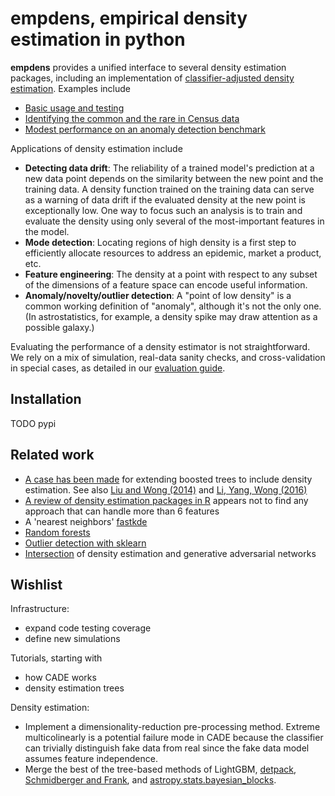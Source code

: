 # empdens, empirical density estimation in python

**empdens** provides a unified interface to several density estimation packages, 
including an implementation of 
[classifier-adjusted density 
estimation](https://pdfs.semanticscholar.org/e4e6/033069a8569ba16f64da3061538bcb90bec6.pdf).
Examples include
- [Basic usage and testing](https://nbviewer.jupyter.org/github/zkurtz/empdens/blob/master/notebooks/demo.ipynb)
- [Identifying the common and the rare in Census data](https://nbviewer.jupyter.org/github/zkurtz/empdens/blob/master/notebooks/census_demographics.ipynb)
- [Modest performance on an anomaly detection benchmark](https://nbviewer.jupyter.org/github/zkurtz/empdens/blob/master/notebooks/vowels.ipynb)

Applications of density estimation include
- **Detecting data drift**: The reliability of a trained model's prediction at a new data point
depends on the similarity between the new point and the training data. A
density function trained on the training data can serve as a warning of data drift
if the evaluated density at the new point is exceptionally low. One way to focus such an
analysis is to train and evaluate the density using only several of the most-important 
features in the model.
- **Mode detection**: Locating regions of high density is a first step to efficiently
allocate resources to address an epidemic, market a product, etc.
- **Feature engineering**: The density at a point with respect to any 
subset of the dimensions of a feature space can encode useful information. 
- **Anomaly/novelty/outlier detection**: A "point of low density" 
is a common working definition of "anomaly", although it's not the only one. 
(In astrostatistics, for example,
 a density spike may draw attention as a possible galaxy.)

Evaluating the performance of a density estimator is not straightforward. We rely on a 
mix of simulation, real-data sanity checks, and cross-validation in special cases, 
as detailed in our 
[evaluation guide](https://nbviewer.jupyter.org/github/zkurtz/empdens/blob/master/notebooks/performance_metrics.ipynb).


## Installation

TODO pypi

## Related work

- [A case has been made](https://github.com/Microsoft/LightGBM/issues/2056) for 
extending boosted trees to include density estimation. See also
[Liu and Wong (2014)](https://arxiv.org/pdf/1401.2597.pdf) and 
[Li, Yang, Wong (2016)](http://papers.nips.cc/paper/6217-density-estimation-via-discrepancy-based-adaptive-sequential-partition.pdf)
- [A review of density estimation packages in R](https://vita.had.co.nz/papers/density-estimation.pdf) 
appears not to find any approach that can handle more than 6 features
- A 'nearest neighbors' [fastkde](https://github.com/mjenrungrot/fastKDE)
- [Random forests](https://github.com/ksanjeevan/randomforest-density-python)
- [Outlier detection with sklearn](https://scikit-learn.org/stable/auto_examples/plot_anomaly_comparison.html#sphx-glr-auto-examples-plot-anomaly-comparison-py)
- [Intersection](https://medium.com/datadriveninvestor/generating-fake-data-density-estimation-and-generative-adversarial-networks-3606a37fa95)
of density estimation and generative adversarial networks

## Wishlist

Infrastructure:
- expand code testing coverage
- define new simulations

Tutorials, starting with
- how CADE works
- density estimation trees

Density estimation: 
- Implement a dimensionality-reduction pre-processing method. Extreme multicolinearly
is a potential failure mode in CADE because the classifier can trivially distinguish
fake data from real since the fake data model assumes feature independence.
- Merge the best of the tree-based methods of LightGBM, 
[detpack](https://cran.r-project.org/web/packages/detpack/index.html),
[Schmidberger and Frank](https://link.springer.com/content/pdf/10.1007/11564126_26.pdf),
and 
[astropy.stats.bayesian_blocks](http://docs.astropy.org/en/stable/api/astropy.stats.bayesian_blocks.html).
